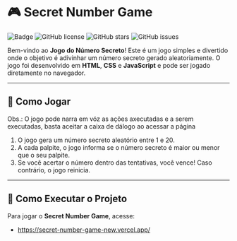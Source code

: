 # 🎮 Secret Number Game

![Badge](https://img.shields.io/badge/Status-Concluído-success)
![GitHub license](https://img.shields.io/github/license/iurirodrigues17/secret-number-game)
![GitHub stars](https://img.shields.io/github/stars/iurirodrigues17/secret-number-game)
![GitHub issues](https://img.shields.io/github/issues/iurirodrigues17/secret-number-game)

Bem-vindo ao **Jogo do Número Secreto**! Este é um jogo simples e divertido onde o objetivo é adivinhar um número secreto gerado aleatoriamente. O jogo foi desenvolvido em **HTML**, **CSS** e **JavaScript** e pode ser jogado diretamente no navegador.

---

## 🎯 Como Jogar

Obs.: O jogo pode narra em vóz as ações axecutadas e a serem executadas, basta aceitar a caixa de dálogo ao acessar a página

1. O jogo gera um número secreto aleatório entre 1 e 20.
2. A cada palpite, o jogo informa se o número secreto é maior ou menor que o seu palpite.
3. Se você acertar o número dentro das tentativas, você vence! Caso contrário, o jogo reinicia.

---

## 🚀 Como Executar o Projeto

Para jogar o **Secret Number Game**, acesse:

- https://secret-number-game-new.vercel.app/
